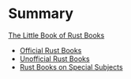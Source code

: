 # Summary

[The Little Book of Rust Books](./title-page.md)

- [Official Rust Books](./official.md)
- [Unofficial Rust Books](./unofficial.md)
- [Rust Books on Special Subjects](./special.md)
